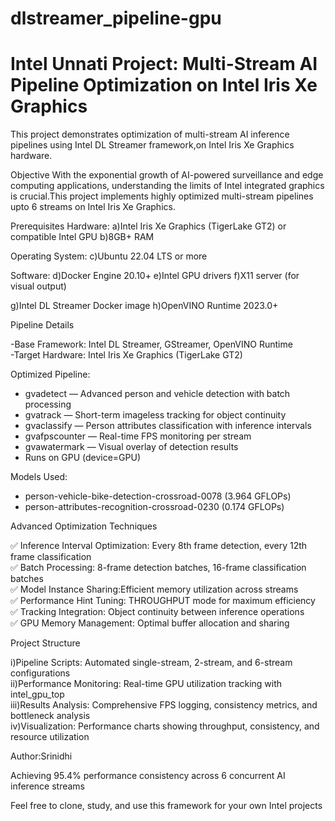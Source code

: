 # dlstreamer_pipeline-gpu

# Intel Unnati Project: Multi-Stream AI Pipeline Optimization on Intel Iris Xe Graphics

This project demonstrates  optimization of multi-stream AI inference pipelines using Intel DL Streamer framework,on Intel Iris Xe Graphics hardware.

Objective
With the exponential growth of AI-powered surveillance and edge computing applications, understanding the limits of Intel integrated graphics is crucial.This project implements highly optimized multi-stream pipelines upto 6 streams on Intel Iris Xe Graphics.

Prerequisites
Hardware:
a)Intel Iris Xe Graphics (TigerLake GT2) or compatible Intel GPU
b)8GB+ RAM

Operating System:
c)Ubuntu 22.04 LTS or more

Software:
d)Docker Engine 20.10+
e)Intel GPU drivers 
f)X11 server (for visual output)

g)Intel DL Streamer Docker image
h)OpenVINO Runtime 2023.0+ 

Pipeline Details

-Base Framework: Intel DL Streamer, GStreamer, OpenVINO Runtime  
-Target Hardware: Intel Iris Xe Graphics (TigerLake GT2)

Optimized Pipeline:
- gvadetect — Advanced person and vehicle detection with batch processing
- gvatrack — Short-term imageless tracking for object continuity  
- gvaclassify — Person attributes classification with inference intervals
- gvafpscounter — Real-time FPS monitoring per stream
- gvawatermark — Visual overlay of detection results
- Runs on GPU (device=GPU) 

Models Used:
- person-vehicle-bike-detection-crossroad-0078 (3.964 GFLOPs)
- person-attributes-recognition-crossroad-0230 (0.174 GFLOPs)

Advanced Optimization Techniques

✅ Inference Interval Optimization: Every 8th frame detection, every 12th frame classification  
✅ Batch Processing: 8-frame detection batches, 16-frame classification batches  
✅ Model Instance Sharing:Efficient memory utilization across streams  
✅ Performance Hint Tuning: THROUGHPUT mode for maximum efficiency  
✅ Tracking Integration: Object continuity between inference operations  
✅ GPU Memory Management: Optimal buffer allocation and sharing  

Project Structure

i)Pipeline Scripts: Automated single-stream, 2-stream, and 6-stream configurations  
ii)Performance Monitoring: Real-time GPU utilization tracking with intel_gpu_top  
iii)Results Analysis: Comprehensive FPS logging, consistency metrics, and bottleneck analysis  
iv)Visualization: Performance charts showing throughput, consistency, and resource utilization  


Author:Srinidhi  

Achieving 95.4% performance consistency across 6 concurrent AI inference streams 

Feel free to clone, study, and use this framework for your own Intel projects

